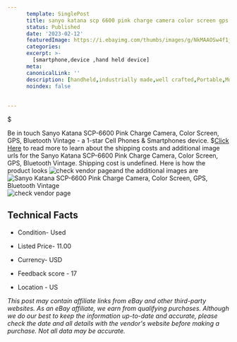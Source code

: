 ```yaml
---
      template: SinglePost
      title: sanyo katana scp 6600 pink charge camera color screen gps bluetooth vintage
      status: Published
      date: '2023-02-12'
      featuredImage: https://i.ebayimg.com/thumbs/images/g/NkMAAOSw4f1jdn3-/s-l225.jpg
      categories: 
      excerpt: >-
        [smartphone,device ,hand held device]
      meta:
      canonicalLink: ''
      description: [handheld,industrially made,well crafted,Portable,Mobile,Compact,Convenient,Lightweight,Maneuverable,Man-portable,Miniature,Carriable,Hand-held,Light,Holdable,Transportable,Mobile device,Pocket-sized,On-the-go,Wireless,Cordless,Compact size,Convenient size, smartphone,device ,hand held device]
      noindex: false
      
        
---
```

$

Be in touch Sanyo Katana SCP-6600 Pink Charge Camera, Color Screen, GPS, Bluetooth Vintage - a 1-star Cell Phones & Smartphones device.
$[Click Here](https://www.ebay.com/itm/394338816215?hash=item5bd06cd0d7%3Ag%3ANkMAAOSw4f1jdn3-&mkevt=1&mkcid=1&mkrid=711-53200-19255-0&campid=%253CePNCampaignId%253E&customid=%253CreferenceId%253E&toolid=10049) to read more to learn about the shipping costs and additional image urls for the Sanyo Katana SCP-6600 Pink Charge Camera, Color Screen, GPS, Bluetooth Vintage. Shipping cost is undefined. Here is how the product looks ![check vendor page](https://i.ebayimg.com/thumbs/images/g/NkMAAOSw4f1jdn3-/s-l225.jpg)and the additional images are![Sanyo Katana SCP-6600 Pink Charge Camera, Color Screen, GPS, Bluetooth Vintage](https://i.ebayimg.com/images/g/NkMAAOSw4f1jdn3-/s-l1600.jpg)![check vendor page](https://origin-galleryplus.ebayimg.com/ws/web/394338816215_2_0_1/225x225.jpg,https://origin-galleryplus.ebayimg.com/ws/web/394338816215_3_0_1/225x225.jpg,https://origin-galleryplus.ebayimg.com/ws/web/394338816215_4_0_1/225x225.jpg,https://origin-galleryplus.ebayimg.com/ws/web/394338816215_5_0_1/225x225.jpg,https://origin-galleryplus.ebayimg.com/ws/web/394338816215_6_0_1/225x225.jpg,https://origin-galleryplus.ebayimg.com/ws/web/394338816215_7_0_1/225x225.jpg,https://origin-galleryplus.ebayimg.com/ws/web/394338816215_8_0_1/225x225.jpg)



 ## Technical Facts 



     
      

 - Condition- Used 


      

 - Listed Price- 11.00 


      

 - Currency- USD 


      

 - Feedback score - 17 


      

 - Location - US 


      
      

 *_This post may contain affiliate links from eBay and other third-party websites. As an eBay affiliate, we earn from qualifying purchases. Although we do our best to keep the information up-to-date and accurate, please check the date and all details with the vendor's website before making a purchase. Not all data may be accurate._*






